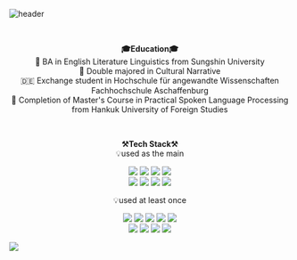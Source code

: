 
![header](https://capsule-render.vercel.app/api?type=transparent&color=0:4776E6,100:8E54E9&idx=24&height=50&section=header&text=Welcome%20to%20Minjee's%20Github%20👋&fontAlign=53&fontColor=7a7878&fontSize=27&textBg=false&fontAlignY=60&rotate=0&stroke=7a7878&animation=twinkling)

<br>
<p align="center">
    <strong>🎓Education🎓</strong>
    <br>
🔮 BA in English Literature Linguistics from Sungshin University<br>
🔮 Double majored in Cultural Narrative<br>
🇩🇪 Exchange student in Hochschule für angewandte Wissenschaften Fachhochschule Aschaffenburg<br>
🦉 Completion of Master's Course in Practical Spoken Language Processing from Hankuk University of Foreign Studies<br>
</p>
<br>
<p align="center">
    <strong>⚒️Tech Stack⚒️<br></strong>
    💡used as the main
</p>

<p align="center" display="inline-block">
    <img src="https://img.shields.io/badge/Python-3776AB?style=for-the-badge&logo=Python&logoColor=white"> 
    <img src="https://img.shields.io/badge/tensorflow-FF6F00?style=for-the-badge&logo=tensorflow&logoColor=white"> 
    <img src="https://img.shields.io/badge/mysql-4479A1?style=for-the-badge&logo=mysql&logoColor=white">
    <img src="https://img.shields.io/badge/postgresql-4169E1?style=for-the-badge&logo=postgresql&logoColor=white"> <br>
    <img src="https://img.shields.io/badge/pytorch-EE4C2C?style=for-the-badge&logo=pytorch&logoColor=white"> 
    <img src="https://img.shields.io/badge/heroku-430098?style=for-the-badge&logo=heroku&logoColor=white"> 
    <img src="https://img.shields.io/badge/grafana-F46800?style=for-the-badge&logo=grafana&logoColor=white"> 
    <img src="https://img.shields.io/badge/github-181717?style=for-the-badge&logo=github&logoColor=white"> 
</p>
<p align="center">
    💡used at least once
</p>

<p align="center" display="inline-block">
<img src="https://img.shields.io/badge/JAVA-007396?style=for-the-badge&logo=java&logoColor=white"> 
    <img src="https://img.shields.io/badge/Spring-6DB33F?style=for-the-badge&logo=Spring&logoColor=white">
  <img src="https://img.shields.io/badge/javascript-F7DF1E?style=for-the-badge&logo=javascript&logoColor=black">
   <img src="https://img.shields.io/badge/oracle-F80000?style=for-the-badge&logo=oracle&logoColor=black">
  <img src="https://img.shields.io/badge/css-1572B6?style=for-the-badge&logo=css3&logoColor=white"><br>
  <img src="https://img.shields.io/badge/html-E34F26?style=for-the-badge&logo=html5&logoColor=white">
  <img src="https://img.shields.io/badge/AWS-232F3E?style=for-the-badge&logo=Amazon AWS&logoColor=white">
  <img src="https://img.shields.io/badge/Linux-FCC624?style=for-the-badge&logo=Linux&logoColor=white">
  <img src="https://img.shields.io/badge/SpringBoot-6DB33F?style=for-the-badge&logo=SpringBoot&logoColor=white">
</p>
<img src="https://img.shields.io/badge/Spring-6DB33F?style=for-the-badge&logo=Spring&logoColor=white](https://img.shields.io/badge/-Gmail-b23121?style=flat-square&logo=Gmail&logoColor=white&link=mailto:jangminjee@gamil.com)">


<!--
<p align="center">
[gmail badge](https://img.shields.io/badge/-Gmail-b23121?style=flat-square&logo=Gmail&logoColor=white&link=mailto:jangminjee@gamil.com)(mailto:jangminjee95@gmail.com) <br>
[![Tech badge](https://img.shields.io/badge/-Blog-24292E?style=flat-square&logo=github&logoColor=white&link=https://jmj3047.github.io)](https://jmj3047.github.io)<br>
</p>

**jmj3047/jmj3047** is a ✨ _special_ ✨ repository because its `README.md` (this file) appears on your GitHub profile.

Here are some ideas to get you started:

- 🔭 I’m currently working on ...
- 🌱 I’m currently learning ...
- 👯 I’m looking to collaborate on ...
- 🤔 I’m looking for help with ...
- 💬 Ask me about ...
- 📫 How to reach me: ...
- 😄 Pronouns: ...
- ⚡ Fun fact: ...
-->
